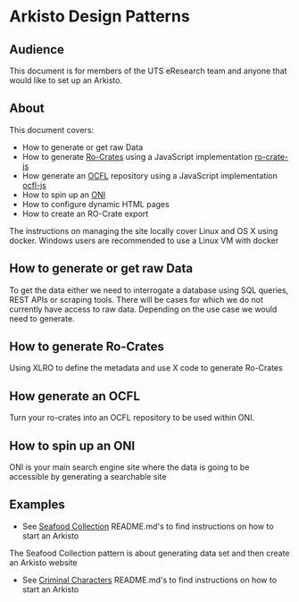 
# Arkisto Design Patterns

## Audience

This document is for members of the UTS eResearch team and anyone that would like to set up an Arkisto.

## About

This document covers:

- How to generate or get raw Data
- How to generate [Ro-Crates](https://www.researchobject.org/ro-crate/) using a JavaScript implementation [ro-crate-js](https://github.com/UTS-eResearch/ro-crate-js)
- How generate an [OCFL](https://ocfl.io) repository using a JavaScript implementation [ocfl-js](https://github.com/UTS-eResearch/ocfl-js)
- How to spin up an [ONI](https://github.com/UTS-eResearch/oni)
- How to configure dynamic HTML pages
- How to create an RO-Crate export

The instructions on managing the site locally cover Linux and OS X using docker.
Windows users are recommended to use a Linux VM with docker

## How to generate or get raw Data

To get the data either we need to interrogate a database using SQL queries, REST APIs or scraping tools.
There will be cases for which we do not currently have access to raw data. Depending on the use case we would need to generate.

## How to generate Ro-Crates

Using XLRO to define the metadata and use X code to generate Ro-Crates

## How generate an OCFL

Turn your ro-crates into an OCFL repository to be used within ONI.

## How to spin up an ONI

ONI is your main search engine site where the data is going to be accessible by generating a searchable site


## Examples

- See [Seafood Collection](https://github.com/arkisto-platform/seafood-collection) README.md's to find instructions on how to start an Arkisto

The Seafood Collection pattern is about generating data set and then create an Arkisto website

- See [Criminal Characters](https://github.com/arkisto-platform/criminal-characters) README.md's to find instructions on how to start an Arkisto
